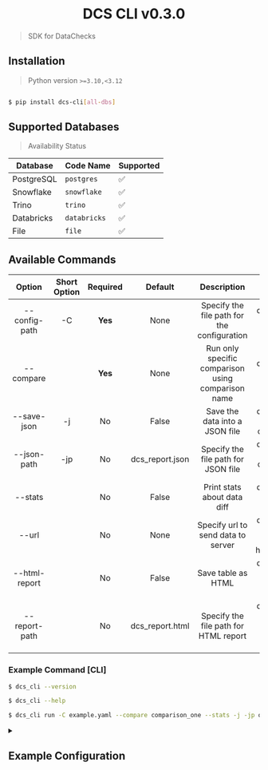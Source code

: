 <h1 align="center">
  DCS CLI v0.3.0
</h1>

> SDK for DataChecks


## Installation

> Python version `>=3.10,<3.12`

```bash

$ pip install dcs-cli[all-dbs]

```

## Supported Databases

> Availability Status

| Database   | Code Name    | Supported |
| ---------- | ------------ | --------- |
| PostgreSQL | `postgres`   | ✅         |
| Snowflake  | `snowflake`  | ✅         |
| Trino      | `trino`      | ✅         |
| Databricks | `databricks` | ✅         |
| File       | `file`       | ✅         |



## Available Commands



|    Option     | Short Option | Required |     Default     |                    Description                     |                                             Example                                              |
| :-----------: | :----------: | :------: | :-------------: | :------------------------------------------------: | :----------------------------------------------------------------------------------------------: |
| --config-path |      -C      | **Yes**  |      None       |    Specify the file path for the configuration     |                    dcs_cli run --config-path config.yaml --compare comp_name                     |
|   --compare   |              | **Yes**  |      None       | Run only specific comparison using comparison name |                    dcs_cli run --config-path config.yaml --compare comp_name                     |
|  --save-json  |      -j      |    No    |      False      |           Save the data into a JSON file           |              dcs_cli run --config-path config.yaml --compare comp_name --save-json               |
|  --json-path  |     -jp      |    No    | dcs_report.json |        Specify the file path for JSON file         |   dcs_cli run --config-path config.yaml --compare comp_name --save-json --json-path ouput.json   |
|    --stats    |              |    No    |      False      |            Print stats about data diff             |                dcs_cli run --config-path config.yaml --compare comp_name --stats                 |
|     --url     |              |    No    |      None       |         Specify url to send data to server         |    dcs_cli run --config-path config.yaml --compare comp_name --url https://comapre/send/data     |
| --html-report |              |    No    |      False      |                 Save table as HTML                 |             dcs_cli run --config-path config.yaml --compare comp_name --html-report              |
| --report-path |              |    No    | dcs_report.html |       Specify the file path for HTML report        | dcs_cli run --config-path config.yaml --compare comp_name --html-report --report-path table.html |



### Example Command [CLI]

```sh
$ dcs_cli --version

$ dcs_cli --help

$ dcs_cli run -C example.yaml --compare comparison_one --stats -j -jp output.json --html-report --report-path result.html --url https://comapre/send/data
```

<details>
<summary><h2>Example Configuration</h2></summary>

```yml
data_sources:
  - name: iris_snowflake
    type: snowflake
    id: f533c099-196f-48da-b231-1d4c380f84bf
    workspace: default
    connection:
      account: bp54281.central-india.azure
      username: !ENV ${SNOWFLAKE_USER}
      password: !ENV ${SNOWFLAKE_PASS}
      database: TEST_DCS
      schema: PUBLIC
      warehouse: compute_wh
      role: accountadmin

  - name: pgsql_azure
    type: postgres
    id: 4679b79a-7174-48fd-9c71-81cf806ef617
    workspace: default
    connection:
      host: !ENV ${POSTGRES_HOST_ONE}
      port: !ENV ${POSTGRES_PORT_ONE}
      username: !ENV ${POSTGRES_USER_ONE}
      password: !ENV ${POSTGRES_PASSWORD_ONE}
      database: !ENV ${POSTGRES_DB_ONE}

  - name: trino_test
    type: trino
    id: 9d86df86-6802-4551-a1ce-b98cdf3ec15f
    workspace: default
    connection:
      host: localhost
      port: 8080
      username: admin
      catalog: tpch
      schema: sf100

  - name: file_source_raw
    id: b5a76a0a-1b8f-4222-a31d-a31740f23168
    workspace: default
    type: file
    file_path: "nk.kyc_data/RAW_EMPLOYEE.csv"

  - name: file_source_tl
    id: 52c1f3c7-fd1e-4f3c-aed3-b01d8e1cfa4d
    workspace: default
    type: file
    file_path: "TL_EMPLOYEE.csv"

  - name: databricks_test
    type: databricks
    id: 6f1fd8d6-5a59-4ba5-be37-aec044b000e7
    workspace: default
    connection:
      host: !ENV ${DATABRICKS_HOST}
      port: !ENV ${DATABRICKS_PORT}
      catalog: hive_metastore
      schema: default
      access_token: !ENV ${DATABRICKS_ACCESS_TOKEN}
      http_path: !ENV ${DATABRICKS_HTTP_PATH}

comparisons:
  # DB TO DB (SNOWFLAKE)
  comparison_one:
    source:
      data_source: iris_snowflake
      table: RAW_EMPLOYEE

    target:
      data_source: iris_snowflake
      table: TL_EMPLOYEE
    key_columns:
      - CUSTID
    columns:
      - FIRSTNAME
      - LASTNAME
      - DESIGNATION
      - SALARY

  # DB TO DB (Postgres Azure)
  comparison_two:
    source:
      data_source: pgsql_azure
      table: actor
    target:
      data_source: pgsql_azure
      table: actor2
    key_columns:
      - actor_id
    columns:
      - first_name
      - last_name
      - last_update
    columns_mappings:
      - source_column: actor_id
        target_column: actor_id1
      - source_column: first_name
        target_column: first_name1
      - source_column: last_name
        target_column: last_name1
      - source_column: last_update
        target_column: last_update1

  # FILE TO FILE
  comparison_three:
    source:
      data_source: file_source_raw
      table: RAW_EMPLOYEE

    target:
      data_source: file_source_tl
      table: TL_EMPLOYEE
    key_columns:
      - custid
    columns:
      - FIRSTNAME
      - lastname
      - designation
      - salary
    columns_mappings:
      - source_column: FIRSTNAME
        target_column: firstname

  # DB TO DB (Trino)
  comparison_trino:
    source:
      data_source: trino_test
      table: nation
    target:
      data_source: trino_test
      table: region
    key_columns:
      - regionkey
    columns:
      - name

  # DB TO DB (Databricks)
  comparison_databricks:
    source:
      data_source: databricks_test
      table: RAW_EMPLOYEE

    target:
      data_source: databricks_test
      table: TL_EMPLOYEE
    key_columns:
      - custid
    columns:
      - FIRSTNAME
      - lastname
      - designation
      - salary
    columns_mappings:
      - source_column: FIRSTNAME
        target_column: firstname
```
</details>
